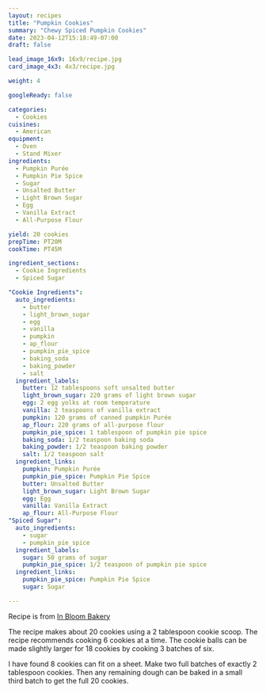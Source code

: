 ```yaml
---
layout: recipes
title: "Pumpkin Cookies"
summary: "Chewy Spiced Pumpkin Cookies"
date: 2023-04-12T15:18:49-07:00
draft: false

lead_image_16x9: 16x9/recipe.jpg
card_image_4x3: 4x3/recipe.jpg

weight: 4

googleReady: false

categories:
  - Cookies
cuisines:
  - American
equipment:
  - Oven
  - Stand Mixer
ingredients:
  - Pumpkin Purée
  - Pumpkin Pie Spice
  - Sugar
  - Unsalted Butter
  - Light Brown Sugar
  - Egg
  - Vanilla Extract
  - All-Purpose Flour

yield: 20 cookies
prepTime: PT20M
cookTime: PT45M

ingredient_sections:
  - Cookie Ingredients
  - Spiced Sugar

"Cookie Ingredients":
  auto_ingredients:
    - butter
    - light_brown_sugar
    - egg
    - vanilla
    - pumpkin
    - ap_flour
    - pumpkin_pie_spice
    - baking_soda
    - baking_powder
    - salt
  ingredient_labels:
    butter: 12 tablespoons soft unsalted butter
    light_brown_sugar: 220 grams of light brown sugar
    egg: 2 egg yolks at room temperature
    vanilla: 2 teaspoons of vanilla extract
    pumpkin: 120 grams of canned pumpkin Purée
    ap_flour: 220 grams of all-purpose flour
    pumpkin_pie_spice: 1 tablespoon of pumpkin pie spice
    baking_soda: 1/2 teaspoon baking soda
    baking_powder: 1/2 teaspoon baking powder
    salt: 1/2 teaspoon salt
  ingredient_links:
    pumpkin: Pumpkin Purée
    pumpkin_pie_spice: Pumpkin Pie Spice
    butter: Unsalted Butter
    light_brown_sugar: Light Brown Sugar
    egg: Egg
    vanilla: Vanilla Extract
    ap_flour: All-Purpose Flour
"Spiced Sugar":
  auto_ingredients:
    - sugar
    - pumpkin_pie_spice
  ingredient_labels:
    sugar: 50 grams of sugar
    pumpkin_pie_spice: 1/2 teaspoon of pumpkin pie spice
  ingredient_links:
    pumpkin_pie_spice: Pumpkin Pie Spice
    sugar: Sugar

---
```


Recipe is from [In Bloom Bakery](https://inbloombakery.com/chewy-pumpkin-cookies/)

The recipe makes about 20 cookies using a 2 tablespoon cookie scoop. The recipe recommends cooking 6
cookies at a time. The cookie balls can be made slightly larger for 18 cookies by cooking 3 batches
of six. 

I have found 8 cookies can fit on a sheet. Make two full batches of exactly 2 tablespoon cookies. 
Then any remaining dough can be baked in a small third batch to get the full 20 cookies.
